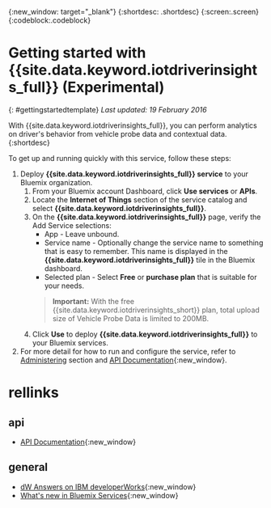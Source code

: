 {:new_window: target="_blank"}
{:shortdesc: .shortdesc}
{:screen:.screen}
{:codeblock:.codeblock}

# Getting started with {{site.data.keyword.iotdriverinsights_full}} (Experimental)
{: #gettingstartedtemplate}
*Last updated: 19 February 2016*

With {{site.data.keyword.iotdriverinsights_full}}, you can perform analytics on driver's behavior from vehicle probe data and contextual data.
{:shortdesc}


To get up and running quickly with this service, follow these steps:

1. Deploy **{{site.data.keyword.iotdriverinsights_full}} service** to your Bluemix organization.
	1. From your Bluemix account Dashboard, click **Use services** or **APIs**.
	2. Locate the **Internet of Things** section of the service catalog and select **{{site.data.keyword.iotdriverinsights_full}}**.
	3. On the **{{site.data.keyword.iotdriverinsights_full}}** page, verify the Add Service selections:
		- App - Leave unbound.
		- Service name - Optionally change the service name to something that is easy to remember. This name is displayed in the **{{site.data.keyword.iotdriverinsights_full}}** tile in the Bluemix dashboard.
		- Selected plan - Select **Free** or **purchase plan** that is suitable for your needs.  
		> **Important:** With the free {{site.data.keyword.iotdriverinsights_short}} plan, total upload size of Vehicle Probe Data is limited to 200MB.
	4. Click **Use** to deploy **{{site.data.keyword.iotdriverinsights_full}}** to your Bluemix services.
2. For more detail for how to run and configure the service, refer to [Administering](iotdriverinsights_admin.html) section and [API Documentation](https://new-console.ng.bluemix.net/apidocs/103){:new_window}.


# rellinks

## api 
* [API Documentation](https://new-console.ng.bluemix.net/apidocs/103){:new_window}


## general 
* [dW Answers on IBM developerWorks](https://developer.ibm.com/answers/topics/iot-driver-insights/){:new_window}
* [What's new in Bluemix Services](http://www.ng.bluemix.net/docs/whatsnew/index.html#services_category){:new_window}

